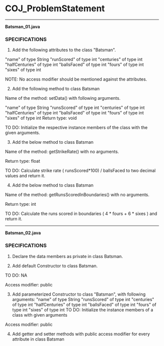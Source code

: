 # COJ_ProblemStatement <br/>
<hr>

<b>Batsman_01.java</b>
<p>
<h3>SPECIFICATIONS</h3>

1) Add the following attributes to the class "Batsman".

"name" of type String
"runScored" of type int
"centuries" of type int
"halfCenturies" of type int
"ballsFaced" of type int
"fours" of type int
"sixes" of type int

NOTE: No access modifier should be mentioned against the attributes.

2) Add the following method to class Batsman

Name of the method: setData() with following arguments.

"name" of type String
"runsScored" of type int
"centuries" of type int
"halfCenturies" of type int
"ballsFaced" of type int
"fours" of type int
"sixes" of type int
Return type: void

TO DO: Initialize the respective instance members of the class with the given arguments.   
   
3) Add the below method to class Batsman

Name of the method: getStrikeRate() with no arguments. 

Return type: float

TO DO: Calculate strike rate ( runsScored*100) / ballsFaced  to two decimal values and return it. 

4) Add the below method to class Batsman

Name of the method:  getRunsScoredInBoundaries() with no arguments.

Return type: int

TO DO: Calculate the runs scored in boundaries ( 4 * fours + 6 * sixes ) and return it.
</p>

<hr/>
<b>Batsman_02.java</b>
<p>
   
 <h3>SPECIFICATIONS</h3>

1) Declare the data members as private in class Batsman. 

2) Add default Constructor to class Batsman. 

TO DO: NA

Access modifier: public

3) Add parameterized Constructor to class "Batsman", with following arguments: 
"name" of type String
"runsScored" of type int
"centuries" of type int
"halfCenturies" of type int
"ballsFaced" of type int
"fours" of type int
"sixes" of type int
TO DO: Initialize the instance members of a class with given arguments

Access modifier: public

4) Add getter and setter methods with public access modifier for every attribute in class Batsman 
</p>
